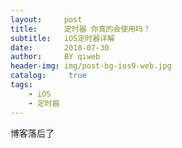```yaml
---
layout:     post
title:      定时器 你真的会使用吗？
subtitle:   iOS定时器详解
date:       2018-07-30
author:     BY qiweb
header-img: img/post-bg-ios9-web.jpg
catalog: 	 true
tags:
    - iOS
    - 定时器
---
```


博客落后了
